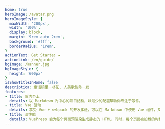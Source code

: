 ```yaml
---
home: true
heroImage: /avatar.png
heroImageStyle: {
  maxWidth: '200px',
  width: '100%',
  display: block,
  margin: '9rem auto 2rem',
  background: '#fff',
  borderRadius: '1rem',
}
actionText: Get Started →
actionLink: /en/guide/
bgImage: /banner.jpg
bgImageStyle: {
  height: '600px'
}
isShowTitleInHome: false
description: 童话镇里一枝花, 人美歌甜陈一发
features:
- title: 简洁至上
  details: 以 Markdown 为中心的项目结构，以最少的配置帮助你专注于写作。
- title: Vue 驱动
  details: 享受 Vue + webpack 的开发体验，可以在 Markdown 中使用 Vue 组件，又可以使用 Vue 来开发自定义主题。
- title: 高性能
  details: VuePress 会为每个页面预渲染生成静态的 HTML，同时，每个页面被加载的时候，将作为 SPA 运行。
---
```


